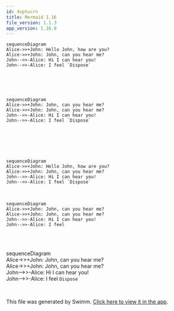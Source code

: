 ```yaml
---
id: 4vptucrn
title: Mermaid 1.16
file_version: 1.1.3
app_version: 1.16.0
---
```


<!--MERMAID {width:50}-->
```mermaid
sequenceDiagram
Alice->>+John: Hello John, how are you?
Alice->>+John: John, can you hear me?
John-->>-Alice: Hi I can hear you!
John-->>-Alice: I feel `Dispose`
```
<!--MCONTENT {content: "sequenceDiagram<br/>\nAlice->>+John: Hello John, how are you?<br/>\nAlice->>+John: John, can you hear me?<br/>\nJohn\\-\\-\\>>-Alice: Hi I can hear you!<br/>\nJohn\\-\\-\\>>-Alice: I feel `Dispose`<swm-token data-swm-token=\":UnitOfWork.cs:22:5:5:`        public void Dispose()`\"/><br/>"} --->

<br/>

<br/>

<br/>

<!--MERMAID {width:50}-->
```mermaid
sequenceDiagram
Alice->>+John: John, can you hear me?
Alice->>+John: John, can you hear me?
John-->>-Alice: Hi I can hear you!
John-->>-Alice: I feel `Dispose`
```
<!--MCONTENT {content: "sequenceDiagram<br/>\nAlice->>+John: John, can you hear me?<br/>\nAlice->>+John: John, can you hear me?<br/>\nJohn\\-\\-\\>>-Alice: Hi I can hear you!<br/>\nJohn\\-\\-\\>>-Alice: I feel `Dispose`<swm-token data-swm-token=\":UnitOfWork.cs:22:5:5:`        public void Dispose()`\"/>"} --->

<br/>

<br/>

<br/>

<br/>

<!--MERMAID {width:50}-->
```mermaid
sequenceDiagram
Alice->>+John: Hello John, how are you?
Alice->>+John: John, can you hear me?
John-->>-Alice: Hi I can hear you!
John-->>-Alice: I feel `Dispose`
```
<!--MCONTENT {content: "sequenceDiagram<br/>\nAlice->>+John: Hello John, how are you?<br/>\nAlice->>+John: John, can you hear me?<br/>\nJohn\\-\\-\\>>-Alice: Hi I can hear you!<br/>\nJohn\\-\\-\\>>-Alice: I feel `Dispose`<swm-token data-swm-token=\":UnitOfWork.cs:22:5:5:`        public void Dispose()`\"/>"} --->

<br/>

```
sequenceDiagram
Alice->>+John: John, can you hear me?
Alice->>+John: John, can you hear me?
John-->>-Alice: Hi I can hear you!
John-->>-Alice: I feel 
```

<br/>

<br/>

sequenceDiagram<br/>
Alice->>+John: John, can you hear me?<br/>
Alice->>+John: John, can you hear me?<br/>
John-->>-Alice: Hi I can hear you!<br/>
John-->>-Alice: I feel `Dispose`<swm-token data-swm-token=":UnitOfWork.cs:22:5:5:`        public void Dispose()`"/>

<br/>

This file was generated by Swimm. [Click here to view it in the app](https://swimm-web-app.web.app/repos/Z2l0aHViJTNBJTNBY3NoYXJwLXNoYXVsLXRlc3QlM0ElM0Fzd2ltbWlv/docs/4vptucrn).
